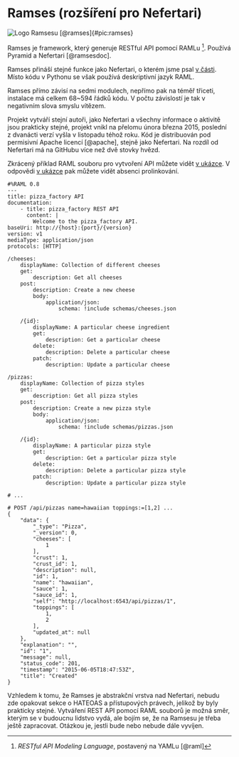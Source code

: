 Ramses (rozšíření pro Nefertari)
================================

![Logo Ramsesu [@ramses]{#pic:ramses}](pdfs/ramses)

Ramses je framework, který generuje RESTful API pomocí RAMLu [^raml].
Používá Pyramid a Nefertari [@ramsesdoc].

[^raml]: *RESTful API Modeling Language*, postavený na YAMLu [@raml]

Ramses přináší stejné funkce jako Nefertari, o kterém jsme psal [v části](#nefertari).
Místo kódu v Pythonu se však používá deskriptivní jazyk RAML.

Ramses přímo závisí na sedmi modulech, nepřímo pak na téměř třiceti, instalace má celkem 68~594 řádků kódu.
V počtu závislostí je tak v negativním slova smyslu vítězem.

Projekt vytváří stejní autoři, jako Nefertari a všechny informace o aktivitě jsou prakticky stejné,
projekt vnikl na přelomu února března 2015, poslední z dvanácti verzí vyšla v listopadu téhož roku.
Kód je distribuován pod permisivní Apache licencí [@apache], stejně jako Nefertari.
Na rozdíl od Nefertari má na GitHubu více než dvě stovky hvězd.

Zkrácený příklad RAML souboru pro vytvoření API můžete vidět [v ukázce](#code:ramses).
V odpovědi [v ukázce](#code:ramsesreply) pak můžete vidět absenci prolinkování.

```{caption="{#code:ramses}Příklad použití Ramsesu \autocite{ramsespizza}" .yml}
#%RAML 0.8
---
title: pizza_factory API
documentation:
    - title: pizza_factory REST API
      content: |
        Welcome to the pizza_factory API.
baseUri: http://{host}:{port}/{version}
version: v1
mediaType: application/json
protocols: [HTTP]

/cheeses:
    displayName: Collection of different cheeses
    get:
        description: Get all cheeses
    post:
        description: Create a new cheese
        body:
            application/json:
                schema: !include schemas/cheeses.json

    /{id}:
        displayName: A particular cheese ingredient
        get:
            description: Get a particular cheese
        delete:
            description: Delete a particular cheese
        patch:
            description: Update a particular cheese

/pizzas:
    displayName: Collection of pizza styles
    get:
        description: Get all pizza styles
    post:
        description: Create a new pizza style
        body:
            application/json:
                schema: !include schemas/pizzas.json

    /{id}:
        displayName: A particular pizza style
        get:
            description: Get a particular pizza style
        delete:
            description: Delete a particular pizza style
        patch:
            description: Update a particular pizza style

# ...
```

```{caption="{#code:ramsesreply}Odpověď Ramsesu \autocite{ramsespizza}" .python}
# POST /api/pizzas name=hawaiian toppings:=[1,2] ...
{
    "data": {
        "_type": "Pizza",
        "_version": 0,
        "cheeses": [
            1
        ],
        "crust": 1,
        "crust_id": 1,
        "description": null,
        "id": 1,
        "name": "hawaiian",
        "sauce": 1,
        "sauce_id": 1,
        "self": "http://localhost:6543/api/pizzas/1",
        "toppings": [
            1,
            2
        ],
        "updated_at": null
    },
    "explanation": "",
    "id": "1",
    "message": null,
    "status_code": 201,
    "timestamp": "2015-06-05T18:47:53Z",
    "title": "Created"
}
```

Vzhledem k tomu, že Ramses je abstrakční vrstva nad Nefertari, nebudu zde opakovat sekce o HATEOAS a přístupových právech, jelikož by byly prakticky stejné.
Vytváření REST API pomocí RAML souborů je možná směr, kterým se v budoucnu lidstvo vydá, ale bojím se, že na Ramsesu je třeba ještě zapracovat.
Otázkou je, jestli bude nebo nebude dále vyvíjen.